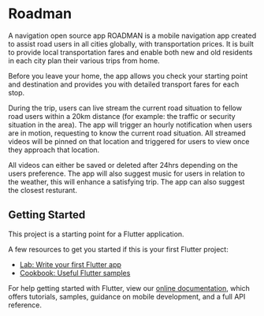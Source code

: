 # Roadman

A navigation open source app
ROADMAN is a mobile navigation app created to assist road users in all cities globally, with transportation prices. It is built to provide local transportation fares and enable both new and old residents in each city plan their various trips from home. 

Before you leave your home, the app allows you check your starting point and destination and provides you with detailed transport fares for each stop.

During the trip, users can live stream the current road situation to fellow road users within a 20km distance (for example: the traffic or security situation in the area). 
The app will trigger an hourly notification when users are in motion, requesting to know the current road situation. All streamed videos will be pinned on that location and triggered for users to view once they approach that location. 

All videos can either be saved or deleted after 24hrs depending on the users preference. The app will also suggest music for users in relation to the weather, this will enhance a satisfying trip.
The app can also suggest the closest resturant. 

## Getting Started

This project is a starting point for a Flutter application.

A few resources to get you started if this is your first Flutter project:

- [Lab: Write your first Flutter app](https://flutter.dev/docs/get-started/codelab)
- [Cookbook: Useful Flutter samples](https://flutter.dev/docs/cookbook)

For help getting started with Flutter, view our
[online documentation](https://flutter.dev/docs), which offers tutorials,
samples, guidance on mobile development, and a full API reference.
